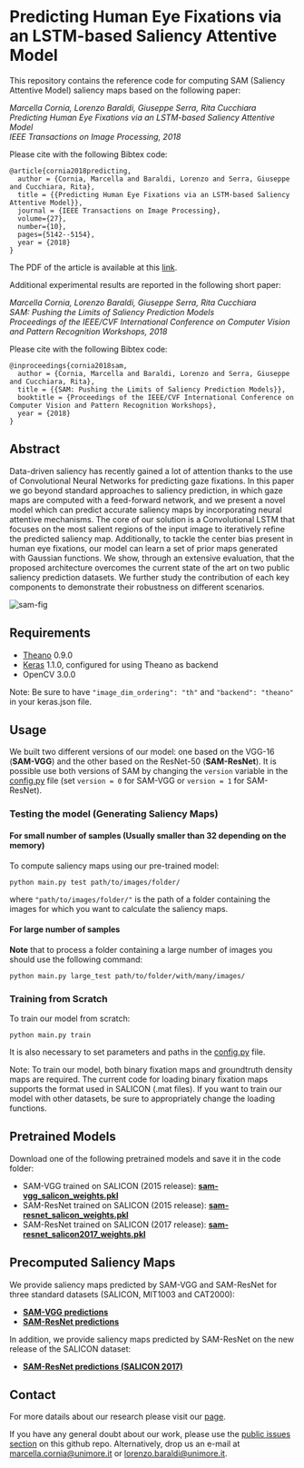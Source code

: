 # Predicting Human Eye Fixations via an LSTM-based Saliency Attentive Model
This repository contains the reference code for computing SAM (Saliency Attentive Model) saliency maps based on the following paper:

_Marcella Cornia, Lorenzo Baraldi, Giuseppe Serra, Rita Cucchiara_  
_Predicting Human Eye Fixations via an LSTM-based Saliency Attentive Model_  
_IEEE Transactions on Image Processing, 2018_

Please cite with the following Bibtex code:

```
@article{cornia2018predicting,
  author = {Cornia, Marcella and Baraldi, Lorenzo and Serra, Giuseppe and Cucchiara, Rita},
  title = {{Predicting Human Eye Fixations via an LSTM-based Saliency Attentive Model}},
  journal = {IEEE Transactions on Image Processing},
  volume={27},
  number={10},
  pages={5142--5154},
  year = {2018}
}
```
 
The PDF of the article is available at this [link](http://aimagelab.ing.unimore.it/imagelab/pubblicazioni/2018-tip.pdf).

Additional experimental results are reported in the following short paper:

_Marcella Cornia, Lorenzo Baraldi, Giuseppe Serra, Rita Cucchiara_  
_SAM: Pushing the Limits of Saliency Prediction Models_  
_Proceedings of the IEEE/CVF International Conference on Computer Vision and Pattern Recognition Workshops, 2018_

Please cite with the following Bibtex code:

```
@inproceedings{cornia2018sam,
  author = {Cornia, Marcella and Baraldi, Lorenzo and Serra, Giuseppe and Cucchiara, Rita},
  title = {{SAM: Pushing the Limits of Saliency Prediction Models}},
  booktitle = {Proceedings of the IEEE/CVF International Conference on Computer Vision and Pattern Recognition Workshops},
  year = {2018}
}
```


## Abstract

Data-driven saliency has recently gained a lot of attention thanks to the use of Convolutional Neural Networks for predicting gaze fixations. In this paper we go beyond standard approaches to saliency prediction, in which gaze maps are computed with a feed-forward network, and we present a novel model which can predict accurate saliency maps by incorporating neural attentive mechanisms. The core of our solution is a Convolutional LSTM that focuses on the most salient regions of the input image to iteratively refine the predicted saliency map. Additionally, to tackle the center bias present in human eye fixations, our model can learn a set of prior maps generated with Gaussian functions. We show, through an extensive evaluation, that the proposed architecture overcomes the current state of the art on two public saliency prediction datasets. We further study the contribution of each key components to demonstrate their robustness on different scenarios.

![sam-fig](https://raw.githubusercontent.com/marcellacornia/sam/master/figs/model.jpg)

## Requirements
* [Theano](https://github.com/Theano/Theano) 0.9.0
* [Keras](https://github.com/fchollet/keras) 1.1.0, configured for using Theano as backend 
* OpenCV 3.0.0

Note: Be sure to have ```"image_dim_ordering": "th"``` and ```"backend": "theano"``` in your keras.json file.

## Usage
We built two different versions of our model: one based on the VGG-16 (**SAM-VGG**) and the other based on the ResNet-50 (**SAM-ResNet**). It is possible use both versions of SAM by changing the ```version``` variable in the [config.py](config.py) file (set ```version = 0``` for SAM-VGG or ```version = 1``` for SAM-ResNet).

### Testing the model (Generating Saliency Maps)

#### For small number of samples (Usually smaller than 32 depending on the memory)
To compute saliency maps using our pre-trained model:
```
python main.py test path/to/images/folder/
```
where ```"path/to/images/folder/"``` is the path of a folder containing the images for which you want to calculate the saliency maps.

#### For large number of samples
**Note** that to process a folder containing a large number of images you should use the following command:
```
python main.py large_test path/to/folder/with/many/images/
```
### Training from Scratch
To train our model from scratch:
```
python main.py train
```
It is also necessary to set parameters and paths in the [config.py](config.py) file.

Note: To train our model, both binary fixation maps and groundtruth density maps are required. The current code for loading binary fixation maps supports the format used in SALICON (.mat files). If you want to train our model with other datasets, be sure to appropriately change the loading functions. 

## Pretrained Models
Download one of the following pretrained models and save it in the code folder:
* SAM-VGG trained on SALICON (2015 release): **[sam-vgg_salicon_weights.pkl](https://github.com/marcellacornia/sam/releases/download/1.0/sam-vgg_salicon_weights.pkl)**
* SAM-ResNet trained on SALICON (2015 release): **[sam-resnet_salicon_weights.pkl](https://github.com/marcellacornia/sam/releases/download/1.0/sam-resnet_salicon_weights.pkl)**
* SAM-ResNet trained on SALICON (2017 release): **[sam-resnet_salicon2017_weights.pkl](https://github.com/marcellacornia/sam/releases/download/1.0/sam-resnet_salicon2017_weights.pkl)**

## Precomputed Saliency Maps
We provide saliency maps predicted by SAM-VGG and SAM-ResNet for three standard datasets (SALICON, MIT1003 and CAT2000):
* **[SAM-VGG predictions](https://github.com/marcellacornia/sam/releases/download/1.0/sam-vgg_predictions.zip)**
* **[SAM-ResNet predictions](https://github.com/marcellacornia/sam/releases/download/1.0/sam-resnet_predictions.zip)**

In addition, we provide saliency maps predicted by SAM-ResNet on the new release of the SALICON dataset:
* **[SAM-ResNet predictions (SALICON 2017)](https://github.com/marcellacornia/sam/releases/download/1.0/sam-resnet_predictions_salicon2017.zip)**

## Contact
For more datails about our research please visit our [page](http://imagelab.ing.unimore.it/imagelab/researchActivity.asp?idActivity=30).

If you have any general doubt about our work, please use the [public issues section](https://github.com/marcellacornia/sam/issues) on this github repo. Alternatively, drop us an e-mail at <marcella.cornia@unimore.it> or <lorenzo.baraldi@unimore.it>.
